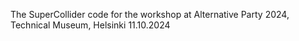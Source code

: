

The SuperCollider code for the workshop at Alternative Party 2024, Technical Museum, Helsinki 11.10.2024
